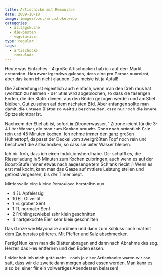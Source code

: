 ```yaml
---
title: Artischocke mit Remoulade
date: 2009-10-18
image: images/post/artichoke.webp
categories: 
  - alltagskuche
  - die-besten
  - vegetarisch
type: regular
tags: 
  - artischocke
  - remoulade
---
```


Heute was Einfaches - 4 große Artischocken hab ich auf dem Markt erstanden. Hab zwar irgendwo gelesen, dass eine pro Person ausreicht, aber das kann ich nicht glauben. Das meiste ist ja Abfall!

Die Zubereitung ist eigentlich auch einfach, wenn man den Dreh raus hat (wörtlich zu nehmen - der Stiel wird abgebrochen, so dass die faserigen Enden, die der Statik dienen, aus den Böden gezogen werden und am Stiel bleiben. Gut zu sehen auf dem nächsten Bild. Aber anfangen sollte man damit, die unteren Blätter so weit zu beschneiden, dass nur noch die innere Spitze sichtbar ist.

Nachdem der Stiel ab ist, sofort in Zitronenwasser, 1 Zitrone reicht für die 3-4 Liter Wasser, die man zum Kochen braucht. Dann noch ordentlich Salz rein und 45 Minuten kochen. Ich nehme immer den ganz großen Hühnertopf, da passt der Deckel vom zweitgrößten Topf noch rein und beschwert die Artischocken, so dass sie unter Wasser bleiben.

Ich bin froh, dass ich einen Induktionsherd habe. Der schafft es, die Riesenladung in 5 Minuten zum Kochen zu bringen, auch wenn es auf der Boost-Stufe immer etwas nach angesengeltem Schrank riecht ;) Wenn es erst mal kocht, kann man das Ganze auf mittlere Leistung stellen und getrost vergessen, bis der Timer piept.

Mittlerweile eine kleine Remoulade herstellen aus

* 4 EL Apfelessig 
* 10 EL Olivenöl 
* 1 EL grober Senf 
* 1 TL normaler Senf 
* 2 Frühlingszwiebel sehr klein geschnitten 
* 4 hartgekochte Eier, sehr klein geschnitten

Das Ganze wie Mayonaise anrühren und dann zum Schluss noch mal mit dem Zauberstab pürieren. Mit Pfeffer und Salz abschmecken.

Fertig! Nun kann man die Blätter abnagen und dann nach Abnahme des sog. Herzen das Heu entfernen und den Boden essen.

Leider hab ich mich getäuscht - nach je einer Artischocke waren wir soo satt, dass wir die zweite dann morgen abend essen werden. Man kann es also bei einer für ein vollwertiges Abendessen belassen!